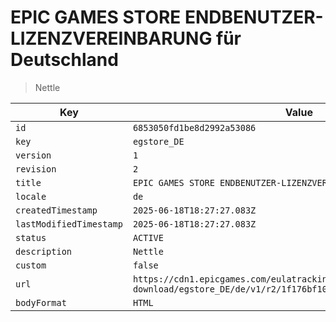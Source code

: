 # EPIC GAMES STORE ENDBENUTZER-LIZENZVEREINBARUNG für Deutschland

> Nettle

| Key | Value |
| --- | ----- |
| `id` | `6853050fd1be8d2992a53086` |
| `key` | `egstore_DE` |
| `version` | `1` |
| `revision` | `2` |
| `title` | `EPIC GAMES STORE ENDBENUTZER-LIZENZVEREINBARUNG für Deutschland` |
| `locale` | `de` |
| `createdTimestamp` | `2025-06-18T18:27:27.083Z` |
| `lastModifiedTimestamp` | `2025-06-18T18:27:27.083Z` |
| `status` | `ACTIVE` |
| `description` | `Nettle` |
| `custom` | `false` |
| `url` | `https://cdn1.epicgames.com/eulatracking-download/egstore_DE/de/v1/r2/1f176bf10a5b378725a95ba85e39bdce.pdf` |
| `bodyFormat` | `HTML` |
